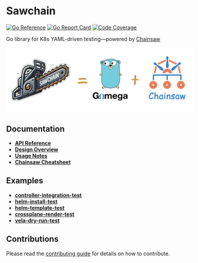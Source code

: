 # Sawchain

[![Go Reference](https://pkg.go.dev/badge/github.com/guidewire-oss/sawchain.svg)](https://pkg.go.dev/github.com/guidewire-oss/sawchain)
[![Go Report Card](https://goreportcard.com/badge/github.com/guidewire-oss/sawchain)](https://goreportcard.com/report/github.com/guidewire-oss/sawchain)
[![Code Coverage](https://codecov.io/gh/guidewire-oss/sawchain/branch/main/graph/badge.svg)](https://codecov.io/gh/guidewire-oss/sawchain)

Go library for K8s YAML-driven testing—powered by [Chainsaw](https://github.com/kyverno/chainsaw)

![Sawchain](./assets/banner.png)

## Documentation

* **[API Reference](./docs/api-reference.md)**
* **[Design Overview](./docs/design-overview.md)**
* **[Usage Notes](./docs/usage-notes.md)**
* **[Chainsaw Cheatsheet](./docs/chainsaw-cheatsheet.md)**

## Examples

* **[controller-integration-test](./examples/controller-integration-test/)**
* **[helm-install-test](./examples/helm-install-test/)**
* **[helm-template-test](./examples/helm-template-test/)**
* **[crossplane-render-test](./examples/crossplane-render-test/)**
* **[vela-dry-run-test](./examples/vela-dry-run-test/)**

## Contributions

Please read the [contributing guide](./CONTRIBUTING.md) for details on how to contribute.
